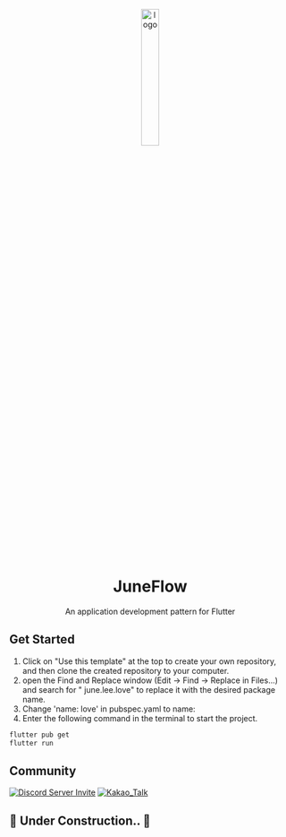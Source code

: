 <p align="center">
  <img src="https://github.com/melodysdreamj/juneflow/blob/document/assets/small_icon.png?raw=true" alt="logo" width="25%" />
</p>
<h1 align="center">
  JuneFlow
</h1>
<p align="center">
  An application development pattern for Flutter<br>

</p>

## Get Started

1. Click on "Use this template" at the top to create your own repository, and then clone the created
   repository to your computer.
2. open the Find and Replace window (Edit -> Find -> Replace in Files...) and search for "
   june.lee.love" to replace it with the desired package name.
3. Change 'name: love' in pubspec.yaml to name:
4. Enter the following command in the terminal to start the project.

```bash
flutter pub get
flutter run 
```

## Community
[![Discord Server Invite](https://img.shields.io/badge/DISCORD-JOIN%20SERVER-5663F7?style=for-the-badge&logo=discord&logoColor=white)](https://discord.gg/zXXHvAXCug)
[![Kakao_Talk](https://img.shields.io/badge/KakaoTalk-Join%20Room-FEE500?style=for-the-badge&logo=kakao)](https://open.kakao.com/o/gEwrffbg)



## 🚧 Under Construction.. 🚧
